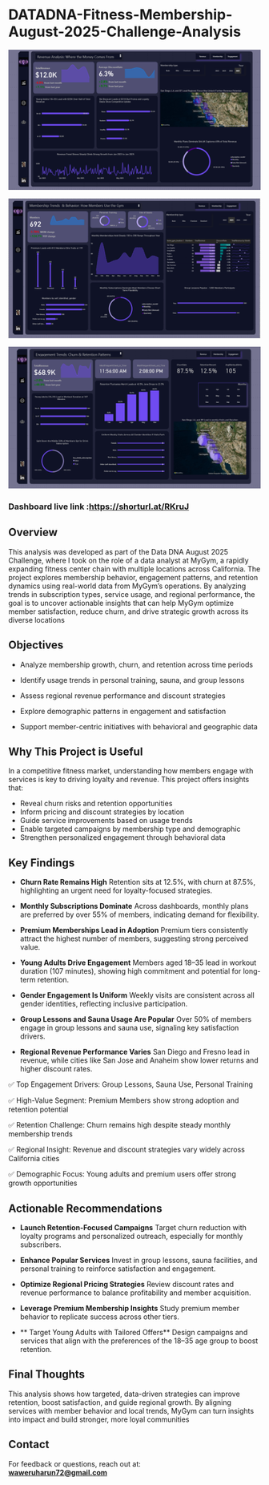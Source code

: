 # DATADNA-Fitness-Membership- August-2025-Challenge-Analysis

![MYGYM Fitness Dashoard](https://github.com/Haruharun/DATADNA-Fitness-Membership-Challenge-/blob/9d821ea573518cb515c84c26fdb973dd350f5e34/Screenshot%202025-08-16%20142542.png)

![MYGYM Fitness Dashoard](https://github.com/Haruharun/DATADNA-Fitness-Membership-Challenge-/blob/413c8a1a1dcec35b77ce889262eb6a822f174eb0/Screenshot%202025-08-16%20142410.png)

![MYGYM Fitness Dashoard](https://github.com/Haruharun/DATADNA-Fitness-Membership-Challenge-/blob/4aad9e0eb5cd2aaf0f62d56c8ae75cc1e2507327/Screenshot%202025-08-15%20164629.png)
                                              
### Dashboard live link :https://shorturl.at/RKruJ


## Overview  
This analysis was developed as part of the Data DNA August 2025 Challenge, where I took on the role of a data analyst at MyGym, a rapidly expanding fitness center chain with multiple locations across California. The project explores membership behavior, engagement patterns, and retention dynamics using real-world data from MyGym’s operations.
By analyzing trends in subscription types, service usage, and regional performance, the goal is to uncover actionable insights that can help MyGym optimize member satisfaction, reduce churn, and drive strategic growth across its diverse locations


## Objectives
-  	Analyze membership growth, churn, and retention across time periods
  	
-  	Identify usage trends in personal training, sauna, and group lessons
 	
-  	Assess regional revenue performance and discount strategies
 	
- 	Explore demographic patterns in engagement and satisfaction
	
- 	Support member-centric initiatives with behavioral and geographic data




## Why This Project is Useful  
In a competitive fitness market, understanding how members engage with services is key to driving loyalty and revenue. This project offers insights that:


- 	Reveal churn risks and retention opportunities
-  	Inform pricing and discount strategies by location
- 	Guide service improvements based on usage trends
- 	Enable targeted campaigns by membership type and demographic
- 	Strengthen personalized engagement through behavioral data



## Key Findings

- **Churn Rate Remains High**
Retention sits at 12.5%, with churn at 87.5%, highlighting an urgent need for loyalty-focused strategies.

- **Monthly Subscriptions Dominate**
Across dashboards, monthly plans are preferred by over 55% of members, indicating demand for flexibility.

- **Premium Memberships Lead in Adoption**
Premium tiers consistently attract the highest number of members, suggesting strong perceived value.

- **Young Adults Drive Engagement**
Members aged 18–35 lead in workout duration (107 minutes), showing high commitment and potential for long-term retention.

- **Gender Engagement Is Uniform**
Weekly visits are consistent across all gender identities, reflecting inclusive participation.

- **Group Lessons and Sauna Usage Are Popular**
Over 50% of members engage in group lessons and sauna use, signaling key satisfaction drivers.

- **Regional Revenue Performance Varies**
San Diego and Fresno lead in revenue, while cities like San Jose and Anaheim show lower returns and higher discount rates.


✅ Top Engagement Drivers: Group Lessons, Sauna Use, Personal Training

✅ High-Value Segment: Premium Members show strong adoption and retention potential

✅ Retention Challenge: Churn remains high despite steady monthly membership trends

✅ Regional Insight: Revenue and discount strategies vary widely across California cities

✅ Demographic Focus: Young adults and premium users offer strong growth opportunities



## Actionable Recommendations

- **Launch Retention-Focused Campaigns**
Target churn reduction with loyalty programs and personalized outreach, especially for monthly subscribers.

- **Enhance Popular Services**
Invest in group lessons, sauna facilities, and personal training to reinforce satisfaction and engagement.

- **Optimize Regional Pricing Strategies**
Review discount rates and revenue performance to balance profitability and member acquisition.

- **Leverage Premium Membership Insights**
Study premium member behavior to replicate success across other tiers.

- ** Target Young Adults with Tailored Offers**
Design campaigns and services that align with the preferences of the 18–35 age group to boost retention.




## Final Thoughts  
This analysis shows how targeted, data-driven strategies can improve retention, boost satisfaction, and guide regional growth. By aligning services with member behavior and local trends, MyGym can turn insights into impact and build stronger, more loyal communities

## Contact  
For feedback or questions, reach out at:  
**waweruharun72@gmail.com**
